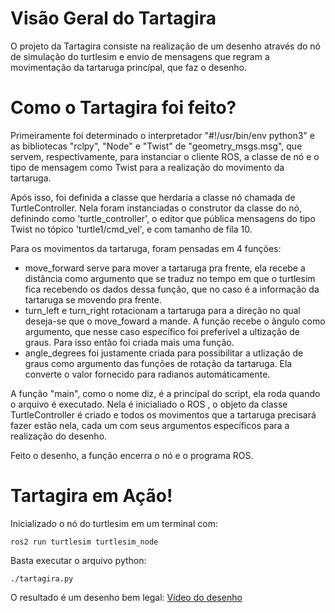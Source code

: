 # Visão Geral do Tartagira
O projeto da Tartagira consiste na realização de um desenho através do nó de simulação do turtlesim e envio de mensagens que regram a movimentação da tartaruga princípal, que faz o desenho.

# Como o Tartagira foi feito?
Primeiramente foi determinado o interpretador "#!/usr/bin/env python3" e as bibliotecas "rclpy", "Node" e "Twist" de "geometry_msgs.msg", que servem, respectivamente, para instanciar o cliente ROS, a classe de nó e o tipo de mensagem como Twist para a realização do movimento da tartaruga. 

Após isso, foi definida a classe que herdaria a classe nó chamada de TurtleController. Nela foram instanciadas o construtor da classe do nó, definindo como 'turtle_controller', o editor que pública mensagens do tipo Twist no tópico 'turtle1/cmd_vel', e com tamanho de fila 10.

Para os movimentos da tartaruga, foram pensadas em 4 funções:

- move_forward serve para mover a tartaruga pra frente, ela recebe a distância como argumento que se traduz no tempo em que o turtlesim fica recebendo os dados dessa função, que no caso é a informação da tartaruga se movendo pra frente.
- turn_left e turn_right rotacionam a tartaruga para a direção no qual deseja-se que o move_foward a mande. A função recebe o ângulo como argumento, que nesse caso específico foi preferível a ultização de graus. Para isso então foi criada mais uma função.
- angle_degrees foi justamente criada para possibilitar a utlização de graus como argumento das funções de rotação da tartaruga. Ela converte o valor fornecido para radianos automáticamente.

A função "main", como o nome diz, é a princípal do script, ela roda quando o arquivo é executado. Nela é inicialiado o ROS , o objeto da classe TurtleController é criado e todos os movimentos que a tartaruga precisará fazer estão nela, cada um com seus argumentos específicos para a realização do desenho.

Feito o desenho, a função encerra o nó e o programa ROS.

# Tartagira em Ação!
Inicializado o nó do turtlesim em um terminal com:
```
ros2 run turtlesim turtlesim_node
```
Basta executar o arquivo python:
```
./tartagira.py
```
O resultado é um desenho bem legal:
[Vídeo do desenho](https://drive.google.com/file/d/1IP8-7CgHybe9J5YoDg-3Prv1ej7T2G2e/view?usp=sharing)
